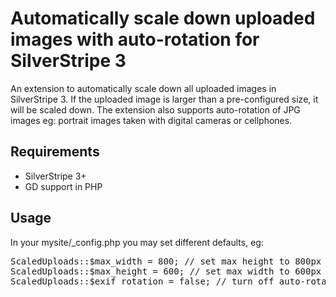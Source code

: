# Automatically scale down uploaded images with auto-rotation for SilverStripe 3
An extension to automatically scale down all uploaded images in SilverStripe 3. If the uploaded
image is larger than a pre-configured size, it will be scaled down. The extension also supports
auto-rotation of JPG images eg: portrait images taken with digital cameras or cellphones.

## Requirements
* SilverStripe 3+
* GD support in PHP

## Usage
In your mysite/_config.php you may set different defaults, eg:
<pre>
ScaledUploads::$max_width = 800; // set max height to 800px
ScaledUploads::$max_height = 600; // set max width to 600px
ScaledUploads::$exif_rotation = false; // turn off auto-rotation
</pre>